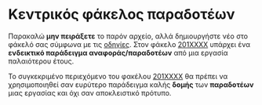 # Κεντρικός φάκελος παραδοτέων

Παρακαλώ **μην πειράξετε** το παρόν αρχείο, αλλά δημιουργήστε νέο στο φάκελό σας σύμφωνα με τις [οδηγίες](https://courses-ionio.github.io/help/guide/).
Στον φάκελο [201XXXX](https://github.com/courses-ionio/mm/tree/master/projects/201XXXX) υπάρχει ένα **ενδεικτικό παράδειγμα 
αναφοράς/παραδοτέων** από μια εργασία παλαιότερου έτους.

Το συγκεκριμένο περιεχόμενο του φακέλου [201XXXX](https://github.com/courses-ionio/mm/tree/master/projects/201XXXX/README.md) θα πρέπει να 
χρησιμοποιηθεί σαν ευρύτερο παράδειγμα καλής **δομής** των **παραδοτέων** μιας εργασίας και όχι σαν αποκλειστικό πρότυπο.
